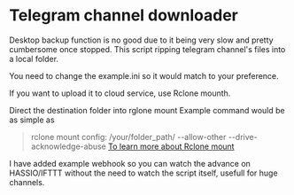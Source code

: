 # Telegram channel downloader

Desktop backup function is no good due to it being very slow and pretty cumbersome once stopped.
This script ripping telegram channel's files into a local folder.

You need to change the example.ini so it would match to your preference.

If you want to upload it to cloud service, use Rclone mounth.

Direct the destination folder into rglone mount
Example command would be as simple as 
> rclone mount config: /your/folder_path/ --allow-other --drive-acknowledge-abuse
[To learn more about Rclone mount](https://rclone.org/commands/rclone_mount/)

I have added example webhook so you can watch the advance on HASSIO/IFTTT without the need to watch the script itself, usefull for huge channels.